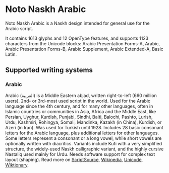 
# Noto Naskh Arabic

Noto Naskh Arabic is a Naskh design intended for general use for the Arabic script.

It contains 1613 glyphs and 12 OpenType features, and supports 1123 characters from the Unicode blocks: Arabic Presentation Forms-A, Arabic, Arabic Presentation Forms-B, Arabic Supplement, Arabic Extended-A, Basic Latin.


## Supported writing systems


### Arabic

Arabic (العربية) is a Middle Eastern abjad, written right-to-left (660 million users). 2nd- or 3rd-most used script in the world. Used for the Arabic language since the 4th century, and for many other languages, often in Islamic countries or communities in Asia, Africa and the Middle East, like Persian, Uyghur, Kurdish, Punjabi, Sindhi, Balti, Balochi, Pashto, Lurish, Urdu, Kashmiri, Rohingya, Somali, Mandinka, Kazakh (in China), Kurdish, or Azeri (in Iran). Was used for Turkish until 1928. Includes 28 basic consonant letters for the Arabic language, plus additional letters for other languages. Some letters represent a consonant or a long vowel, while short vowels are optionally written with diacritics. Variants include Kufi with a very simplified structure, the widely-used Naskh calligraphic variant, and the highly cursive Nastaliq used mainly for Urdu. Needs software support for complex text layout (shaping). Read more on [ScriptSource](https://scriptsource.org/scr/Arab), [Wikipedia](https://en.wikipedia.org/wiki/ISO_15924:Arab), [Unicode](https://www.unicode.org/versions/Unicode13.0.0/ch09.pdf#G20596), [Wiktionary](https://en.wiktionary.org/wiki/Category:Arabic_script).


